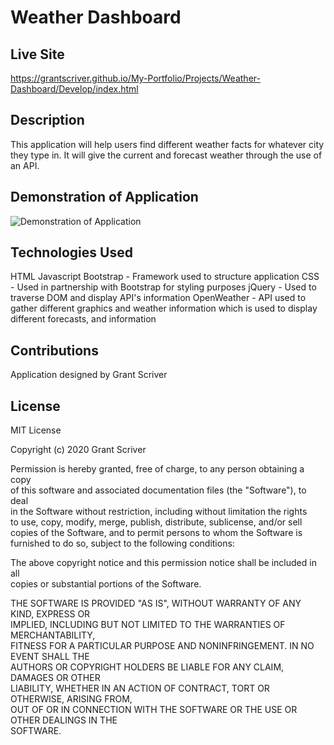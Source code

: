 # Weather Dashboard

## Live Site

https://grantscriver.github.io/My-Portfolio/Projects/Weather-Dashboard/Develop/index.html

## Description

This application will help users find different weather facts for whatever city they type in. It will give the current and forecast weather through the use of an API.

## Demonstration of Application

![Demonstration of Application](./Assets/weatherdashboarddemo.gif)

## Technologies Used

HTML
Javascript
Bootstrap - Framework used to structure application
CSS - Used in partnership with Bootstrap for styling purposes
jQuery - Used to traverse DOM and display API's information
OpenWeather - API used to gather different graphics and weather information which is used to display different forecasts, and information

## Contributions

Application designed by Grant Scriver

## License

MIT License

Copyright (c) 2020 Grant Scriver

Permission is hereby granted, free of charge, to any person obtaining a copy  
of this software and associated documentation files (the "Software"), to deal  
in the Software without restriction, including without limitation the rights  
to use, copy, modify, merge, publish, distribute, sublicense, and/or sell  
copies of the Software, and to permit persons to whom the Software is  
furnished to do so, subject to the following conditions:

The above copyright notice and this permission notice shall be included in all  
copies or substantial portions of the Software.

THE SOFTWARE IS PROVIDED "AS IS", WITHOUT WARRANTY OF ANY KIND, EXPRESS OR  
IMPLIED, INCLUDING BUT NOT LIMITED TO THE WARRANTIES OF MERCHANTABILITY,  
FITNESS FOR A PARTICULAR PURPOSE AND NONINFRINGEMENT. IN NO EVENT SHALL THE  
AUTHORS OR COPYRIGHT HOLDERS BE LIABLE FOR ANY CLAIM, DAMAGES OR OTHER  
LIABILITY, WHETHER IN AN ACTION OF CONTRACT, TORT OR OTHERWISE, ARISING FROM,  
OUT OF OR IN CONNECTION WITH THE SOFTWARE OR THE USE OR OTHER DEALINGS IN THE  
SOFTWARE.
